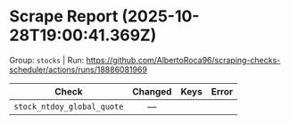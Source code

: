# Scrape Report (2025-10-28T19:00:41.369Z)

Group: `stocks`  |  Run: https://github.com/AlbertoRoca96/scraping-checks-scheduler/actions/runs/18886081969

| Check | Changed | Keys | Error |
|---|:---:|:--|:--|
| `stock_ntdoy_global_quote` | — |  |  |
